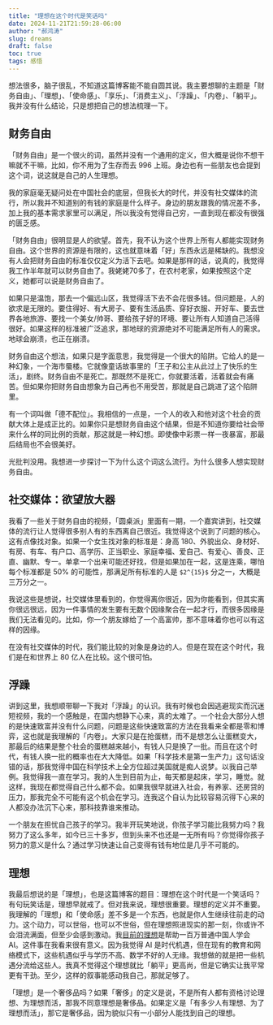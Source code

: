 ```yaml
---
title: "理想在这个时代是笑话吗"
date: 2024-11-21T21:59:28-06:00
author: "郝鸿涛"
slug: dreams
draft: false
toc: true
tags: 感悟
---
```

想法很多，脑子很乱，不知道这篇博客能不能自圆其说。我主要想聊的主题是「财务自由」、「理想」、「使命感」、「享乐」、「消费主义」、「浮躁」、「内卷」、「躺平」。我并没有什么结论，只是想把自己的想法梳理一下。

## 财务自由

「财务自由」是一个很火的词，虽然并没有一个通用的定义，但大概是说你不想干嘛就不干嘛，比如，你不用为了生存而去 996 上班。身边也有一些朋友也会提到这个词，说这就是自己的人生理想。

我的家庭毫无疑问处在中国社会的底层，但我长大的时代，并没有社交媒体的流行，所以我并不知道别的有钱的家庭是什么样子。身边的朋友跟我的情况差不多，加上我的基本需求家里可以满足，所以我没有觉得自己穷，一直到现在都没有很强的匮乏感。

「财务自由」很明显是人的欲望。首先，我不认为这个世界上所有人都能实现财务自由。这个世界的资源是有限的，这也就意味着「好」东西永远是稀缺的。我想没有人会把财务自由的标准仅仅定义为活下去吧。如果是那样的话，说真的，我觉得我工作半年就可以财务自由了。我姥姥70多了，在农村老家，如果按照这个定义，她都可以说是财务自由了。

如果只是温饱，那去一个偏远山区，我觉得活下去不会花很多钱。但问题是，人的欲求是无限的。要住得好、有大房子、要有生活品质、穿好衣服、开好车、要去世界各地旅游、要找一个美女/帅哥、要给孩子好的环境、要让所有人知道自己活得很好。如果这样的标准被广泛追求，那地球的资源绝对不可能满足所有人的需求。地球会崩溃，也正在崩溃。

财务自由这个想法，如果只是字面意思，我觉得是一个很大的陷阱。它给人的是一种幻象，一个海市蜃楼。它就像童话故事里的「王子和公主从此过上了快乐的生活」，剧终。财务自由不是死亡。那既然不是死亡，你就要活着，活着就会有痛苦。但如果你把财务自由想象为自己再也不用受苦，那就是自己跳进了这个陷阱里。

有一个词叫做「德不配位」。我相信的一点是，一个人的收入和他对这个社会的贡献大体上是成正比的。如果你只是想财务自由这个结果，但是不知道你要给社会带来什么样的同比例的贡献，那这就是一种幻想。即使像中彩票一样一夜暴富，那最后结局也不会很美好。

光批判没用。我想进一步探讨一下为什么这个词这么流行。为什么很多人想实现财务自由。

## 社交媒体：欲望放大器

我看了一些关于财务自由的视频，「圆桌派」里面有一期，一个嘉宾讲到，社交媒体的流行让人觉得很多别人有的东西离自己很近。我觉得这个说到了问题的核心。这有点像找对象。如果一个女生找对象的标准是：身高 180、外貌出众、身材好、有房、有车、有户口、高学历、正当职业、家庭幸福、爱自己、有爱心、善良、正直、幽默、专一。单拿一个出来可能还好找，但是如果加在一起，这是连乘，哪怕每个标准都是 50% 的可能性，那满足所有标准的人是 `$2^{15}$` 分之一，大概是三万分之一。

我说这些是想说，社交媒体里看到的，你觉得离你很近，因为你能看到，但其实离你很远很远，因为一件事情的发生要有无数个因缘聚合在一起才行，而很多因缘是我们无法看见的。比如，你一个朋友嫁给了一个高富帅，那不意味着你也可以有这样的因缘。

在没有社交媒体的时代，我们能比较的对象是身边的人。但是在现在这个时代，我们是在和世界上 80 亿人在比较。这个很可怕。

## 浮躁

讲到这里，我想顺带聊一下我对「浮躁」的认识。我有时候也会因逃避现实而沉迷短视频，我的一个感触是，在国内想静下心来，真的太难了。一个社会大部分人想的是快速致富并没有什么问题，问题是这些快速致富的方法在我看来全都是零和博弈，这也就是我理解的「内卷」。大家只是在抢蛋糕，而不是想怎么让蛋糕变大，那最后的结果是整个社会的蛋糕越来越小，有钱人只是换了一批。而且在这个时代，有钱人换一批的概率也在大大降低。如果「科学技术是第一生产力」这句话没错的话，那我觉得中国在科学技术上全方位超过美国就是痴人说梦。以我自己举例。我觉得我一直在学习。我的人生到目前为止，每天都是起床，学习，睡觉。就这样，我现在都觉得自己什么都不会。如果我很早就进入社会，有养家、还房贷的压力，那我完全不可能有这个机会在学习。连我这个自认为比较容易沉得下心来的人都没办法沉下心来，那科技靠谁来推动。

一个朋友在担忧自己孩子的学习。我半开玩笑地说，你孩子学习能比我努力吗？我努力了这么多年，如今已三十多岁，但到头来不也还是一无所有吗？你觉得你孩子努力的意义是什么？通过学习快速让自己变得有钱有地位是几乎不可能的。

## 理想

我最后想说的是「理想」，也是这篇博客的题目：理想在这个时代是一个笑话吗？有句玩笑话是，理想早就戒了。但对我来说，理想很重要。理想的定义并不重要。我理解的「理想」和「使命感」差不多是一个东西，也就是你人生继续往前走的动力。这个动力，可以世俗，也可以不世俗，但在理想照进现实的那一刻，你或许不会泪流满面，但至少会感到激动。我[目前的理想](https://baiwan.ai/)是帮助一百万普通中国人学会 AI。这件事在我看来很有意义。因为我觉得 AI 是时代机遇，但在现有的教育和网络模式下，这些机遇似乎与学历不高、数学不好的人无缘。我想做的就是把一些机遇分流给这些人。我真不觉得这个理想就比「躺平」更高尚，但是它确实让我平常更有干劲。至少，这样的叙事能感动我自己，那就足够了。

「理想」是一个奢侈品吗？如果「奢侈」的定义是说，不是所有人都有资格讨论理想、为理想而活，那我不同意理想是奢侈品。如果定义是「有多少人有理想、为了理想而活」，那它是奢侈品，因为貌似只有一小部分人能找到自己的理想。
